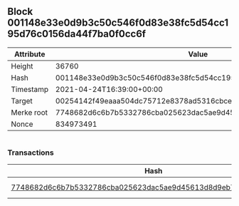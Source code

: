 ## Block 001148e33e0d9b3c50c546f0d83e38fc5d54cc195d76c0156da44f7ba0f0cc6f

Attribute | Value
--- | ---
Height | 36760
Hash | 001148e33e0d9b3c50c546f0d83e38fc5d54cc195d76c0156da44f7ba0f0cc6f
Timestamp | 2021-04-24T16:39:00+00:00
Target | 00254142f49eaaa504dc75712e8378ad5316cbcead634704b3734b6271167cc4
Merke root | 7748682d6c6b7b5332786cba025623dac5ae9d45613d8d9eb77bb73bdc50f269
Nonce | 834973491

```

```

### Transactions

Hash | Amount
--- | ---
[7748682d6c6b7b5332786cba025623dac5ae9d45613d8d9eb77bb73bdc50f269](7748682d6c6b7b5332786cba025623dac5ae9d45613d8d9eb77bb73bdc50f269.md) | 10.00000000 SKEPTI 
